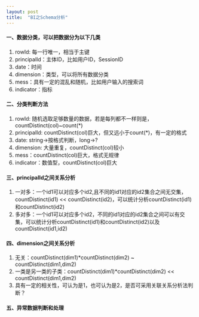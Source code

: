 ```yaml
---
layout: post
title:  "BI之Schema分析"
---
```


#### 一、数据分类，可以把数据分为以下几类
1. rowId: 每一行唯一，相当于主键
2. principalId：主体ID，比如用户ID，SessionID
3. date：时间
4. dimension：类型，可以将所有数据分类
5. mess：具有一定的混乱和随机，比如用户输入的搜索词
6. indicator：指标

#### 二、分类判断方法
1. rowId: 随机选取足够数量的数据，若是每列都不一样则是，countDistinct(col)~count(*)
2. principalId: countDistinct(col)巨大，但又远小于count(*)，有一定的格式
3. date: string->按格式判断，long->?
4. dimension: 大量重复，countDistinct(col)较小
5. mess：countDistinct(col)巨大，格式无规律
6. indicator：数值型，countDistinct(col)巨大

#### 三、principalId之间关系分析
1. 一对多：一个id1可以对应多个id2,且不同的id1对应的id2集合之间无交集，countDistinct(id1) << countDistinct(id2)，可以统计分析countDistinct(id1)和countDistinct(id2) 
2. 多对多：一个id1可以对应多个id2，不同的id1对应的id2集合之间可以有交集，可以统计分析countDistinct(id1)和countDistinct(id2)以及countDistinct(id1,id2)

#### 四、dimension之间关系分析
1. 无关：countDistinct(dim1)*countDistinct(dim2) ~ countDistinct(dim1,dim2)
2. 一类是另一类的子类：countDistinct(dim1)*countDistinct(dim2) << countDistinct(dim1,dim2)
3. 具有一定的相关性，可认为是1，也可认为是2，是否可采用关联关系分析法判断？

#### 五、异常数据判断和处理


